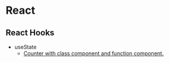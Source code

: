 # React

## React Hooks

- useState
  - [Counter with class component and function component.](./React%20Hooks/counter/README.md)

